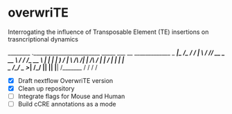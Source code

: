 # overwriTE
Interrogating the influence of Transposable Element (TE) insertions on trasncriptional dynamics  

________                                    .________________________
\_____  \___  __ _____________  _  _________|__\__    ___/\_   _____/
 /   |   \  \/ // __ \_  __ \ \/ \/ /\_  __ \  | |    |    |    __)_ 
/    |    \   /\  ___/|  | \/\     /  |  | \/  | |    |    |        \
\_______  /\_/  \___  >__|    \/\_/   |__|  |__| |____|   /_______  /
        \/          \/                                            \/ 

- [x] Draft nextflow OverwriTE version 
- [x] Clean up repository 
- [ ] Integrate flags for Mouse and Human 
- [ ] Build cCRE annotations as a mode    
